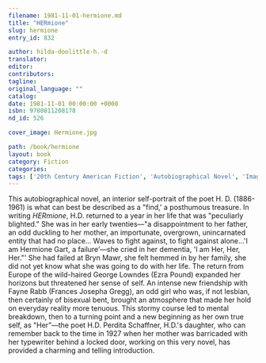 ```yaml
---
filename: 1981-11-01-hermione.md
title: "HERmione"
slug: hermione
entry_id: 832

author: hilda-doolittle-h.-d
translator: 
editor: 
contributors: 
tagline: 
original_language: ""
catalog: 
date: 1981-11-01 00:00:00 +0000 
isbn: 9780811208178
nd_id: 526

cover_image: Hermione.jpg

path: /book/hermione
layout: book
category: Fiction
categories: 
tags: ['20th Century American Fiction', 'Autobiographical Novel', 'Imagism']
---
```

This autobiographical novel, an interior self-portrait of the poet H. D. (1886-1961) is what can best be described as a "find,' a posthumous treasure. In writing *HERmione*, H.D. returned to a year in her life that was "peculiarly blighted." She was in her early twenties––"a disappointment to her father, an odd duckling to her mother, an importunate, overgrown, unincarnated entity that had no place… Waves to fight against, to fight against alone…'I am Hermione Gart, a failure’––she cried in her dementia, 'l am Her, Her, Her."' She had failed at Bryn Mawr, she felt hemmed in by her family, she did not yet know what she was going to do with her life. The return from Europe of the wild-haired George Lowndes (Ezra Pound) expanded her horizons but threatened her sense of self. An intense new friendship with Fayne Rabb (Frances Josepha Gregg), an odd girl who was, if not lesbian, then certainly of bisexual bent, brought an atmosphere that made her hold on everyday reality more tenuous. This stormy course led to mental breakdown, then to a turning point and a new beginning as her own true self, as "Her”––the poet H.D. Perdita Schaffner, H.D.'s daughter, who can remember back to the time in 1927 when her mother was barricaded with her typewriter behind a locked door, working on this very novel, has provided a charming and telling introduction.





